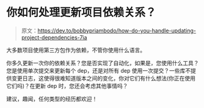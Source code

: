 # 你如何处理更新项目依赖关系？

> 原文：<https://dev.to/bobbypriambodo/how-do-you-handle-updating-project-dependencies-7ia>

大多数项目使用第三方包作为依赖，不管你使用什么语言。

你多久更新一次你的依赖关系？您是否实现了自动化，如果是，您使用什么工具？您是使用单次提交来更新每个 dep，还是对所有 dep 使用一次提交？一些库不提供变更日志，这使得很难知道版本之间的变化，你对它们有什么想法(你正在使用它们吗)？在更新 dep 时，您还会考虑其他事情吗？

建议，趣闻，任何类型的经历都欢迎！